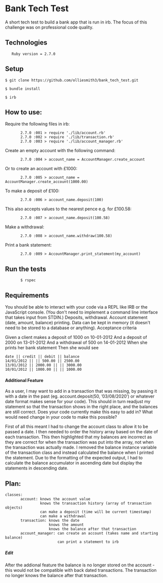 # Bank Tech Test

A short tech test to build a bank app that is run in irb. The focus of this challenge was on professional code quality.

## Technologies

       Ruby version = 2.7.0

## Setup 
```
$ git clone https://github.com/olliesmith3/bank_tech_test.git

$ bundle install

$ irb
```
## How to use:

Require the following files in irb:
```
       2.7.0 :001 > require './lib/account.rb'
       2.7.0 :002 > require './lib/transaction.rb'
       2.7.0 :003 > require './lib/account_manager.rb'
```
Create an empty account with the following command:
```
       2.7.0 :004 > account_name = AccountManager.create_account
```
Or to create an account with £1000:
```
       2.7.0 :005 > account_name = AccountManager.create_account(1000.00)
```
To make a deposit of £100: 
```
       2.7.0 :006 > account_name.deposit(100)
```
This also accepts values to the nearest pence e.g. for £100.58:
```
       2.7.0 :007 > account_name.deposit(100.58)
```
Make a withdrawal: 
```
       2.7.0 :008 > account_name.withdraw(100.58)
```
Print a bank statement:
```
       2.7.0 :009 > AccountManager.print_statement(my_account)
```
## Run the tests
```
       $ rspec
```
## Requirements

You should be able to interact with your code via a REPL like IRB or the JavaScript console. (You don't need to implement a command line interface that takes input from STDIN.)
Deposits, withdrawal.
Account statement (date, amount, balance) printing.
Data can be kept in memory (it doesn't need to be stored to a database or anything).
Acceptance criteria

Given a client makes a deposit of 1000 on 10-01-2012
And a deposit of 2000 on 13-01-2012
And a withdrawal of 500 on 14-01-2012
When she prints her bank statement
Then she would see
```
date || credit || debit || balance
14/01/2012 || || 500.00 || 2500.00
13/01/2012 || 2000.00 || || 3000.00
10/01/2012 || 1000.00 || || 1000.00
```

#### Additional Feature

As a user, I may want to add in a transaction that was missing, by passing it with a date in the past (eg. account.deposit(50, ’03/08/2020’) or whatever date format makes sense for your code).
This should in turn readjust my statement so that the transaction shows in the right place, and the balances are still correct. Does your code currently make this easy to add in? What would need change in your code to make this possible?

First of all this meant I had to change the account class to allow it to be passed a date. I then needed to order the history array based on the date of each transaction. This then highlighted that my balances are incorrect as they are correct for when the transaction was put into the array, not when the transaction was actually made. I removed the balance instance variable of the transaction class and instead calculated the balance when I printed the statement. Due to the formatting of the expected output, I had to calculate the balance accumulator in ascending date but display the statements in descending date.

## Plan:
```
classes: 
       account: knows the account value
                knows the transaction history (array of transaction objects)
                can make a deposit (time will be current timestamp)
                can make a withdrawal
       transaction: knows the date
                    knows the amount  
                    knows the balance after that transaction  
       account_manager: can create an account (takes name and starting balance)
                        can print a statement to irb
```

##### Edit

After the addional feature the balance is no longer stored on the account - this would not be compatible with back dated transactions. The transaction no longer knows the balance after that transaction.

